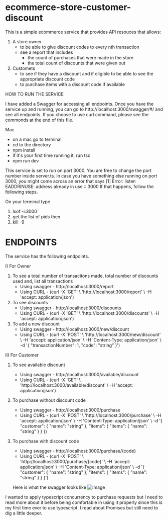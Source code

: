 # ecommerce-store-customer-discount

This is a simple ecommerce service that provides API resouces that allows: 

1. A store owner 
    - to be able to give discount codes to every nth transaction
    - see a report that includes
        - the count of purchases that were made in the store 
        - the total count of discounts that were given out 
2. Customets
    - to see if they have a discount and if  eligible to be able to see the appropriate discount code
    - to purchase items with a discount code if available 


HOW TO RUN THE SERVICE

I have added a Swagger for accessing all endpoints. Once you have the service up and running, you can go to 
http://localhost:3000/swagger/#/ and see all endpoints. If you choose to use curl command, please see the commonds at the end of this file. 


Mac
- on a mac go to terminal 
- cd to the directory
- npm install
- if it's your first time running it, run tsc
- npm run dev


This service is set to run on port 3000. You are free to change the port number inside server.ts. 
In case you have something else running on port 3000, you might come across an error that says
[1] Error: listen EADDRINUSE: address already in use :::3000
If that happens, follow the following steps. 

On your terminal type
1) lsof -i:3000
2) get the list of pids then
3) kill -9 <PID>



# ENDPOINTS
The service has the following endpoints. 

I) For Owner

1. To see a total number of transacitons made, total number of discounts used and, list all transactions
   - Using swagger - http://localhost:3000/report 
   - Using CURL - (curl -X 'GET' \ 'http://localhost:3000/report' \ -H 'accept: application/json')
2. To see discounts
   - Using swagger - http://localhost:3000/discounts
   - Using CURL - (curl -X 'GET' \ 'http://localhost:3000/discounts' \ -H 'accept: application/json')
3. To add a new discount
   - Using swagger - http://localhost:3000/new/discount
   - Using CURL - (curl -X 'POST' \ 'http://localhost:3000/new/discount' \ -H 'accept: application/json' \ -H 'Content-Type: application/json' \ -d '{ "transactionNumber": 1, "code": "string" }')

II) For Customer

1. To see available discount
   - Using swagger - http://localhost:3000/available/discount
   - Using CURL - (curl -X 'GET' \ 'http://localhost:3000/available/discount' \ -H 'accept: application/json')
2. To purchase without discount code
   - Using swagger - http://localhost:3000/purchase
   - Using CURL - (curl -X 'POST' \ 'http://localhost:3000/purchase' \ -H 'accept: application/json' \ -H 'Content-Type: application/json' \ -d '{ "customer": { "name": "string" }, "items": { "items": { "name": "string" } } })
3. To purchase with discount code
   - Using swagger - http://localhost:3000/purchase/{code}
   - Using CURL - (curl -X 'POST' \ 'http://localhost:3000/purchase/{code}' \ -H 'accept: application/json' \ -H 'Content-Type: application/json' \ -d '{ "customer": { "name": "string" }, "items": { "items": { "name": "string" } } }')

    Here is what the swagger looks like
    ![image](https://user-images.githubusercontent.com/85791676/122498501-16db7780-cfa4-11eb-8eab-298be756ab15.png)


I wanted to apply typescript concurrency to purchase requests but I need to read more about it before being comfortable in using it properly since this is my first time ever to use typescript. I read about Promises but still need to dig a little deeper. 
 



